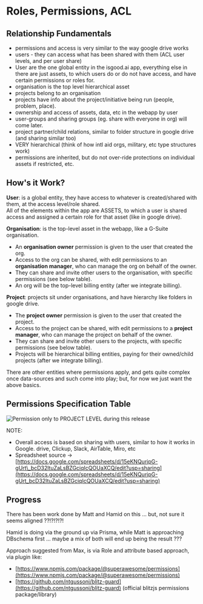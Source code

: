 # Roles, Permissions, ACL

## Relationship Fundamentals

* permissions and access is very similar to the way google drive works
* users - they can access what has been shared with them \(ACL user levels, and per user share\)
* User are the one global entity in the isgood.ai app, everything else in there are just assets, to which users do or do not have access, and have certain permissions or roles for. 
* organisation is the top level hierarchical asset
* projects belong to an organisation
* projects have info about the project/initiative being run \(people, problem, place\). 
* ownership and access of assets, data, etc in the webapp by user
* user-groups and sharing groups \(eg. share with everyone in org\) will come later. 
* project partner/child relations, similar to folder structure in google drive \(and sharing similar too\)
* VERY hierarchical \(think of how intl aid orgs, military, etc type structures work\)
* permissions are inherited, but do not over-ride protections on individual assets if restricted, etc.

## How's it Work?

**User**: is a global entity, they have access to whatever is created/shared with them, at the access level/role shared.    
All of the elements within the app are ASSETS, to which a user is shared access and assigned a certain role for that asset  \(like in google drive\).

**Organisation**: is the top-level asset in the webapp, like a G-Suite organisation.

* An **organisation owner** permission is given to the user that created the org.
* Access to the org can be shared, with edit permissions to an **organisation manager**, who can manage the org on behalf of the owner.
* They can share and invite other users to the organisation, with specific permissions \(see below table\). 
* An org will be the top-level billing entity \(after we integrate billing\).

**Project**: projects sit under organisations, and have hierarchy like folders in google drive.

* The **project owner** permission is given to the user that created the project.
* Access to the project can be shared, with edit permissions to a **project manager**, who can manage the project on behalf of the owner.
* They can share and invite other users to the projects, with specific permissions \(see below table\). 
* Projects will be hierarchical billing entities, paying for their owned/child projects \(after we integrate billing\).

There are other entities where permissions apply, and gets quite complex once data-sources and such come into play; but, for now we just want the above basics.

## Permissions Specification Table

![Permission only to PROJECT LEVEL during this release](https://t6902024.p.clickup-attachments.com/t6902024/023d3400-3cec-4f36-9289-0317baaf4ff6/image.png)

NOTE:

* Overall access is based on sharing with users, similar to how it works in Google. drive, Clickup, Slack, AirTable, Miro, etc
* Spreadsheet source -&gt; [https://docs.google.com/spreadsheets/d/15eKNQurjpG-gUrt\_bcD32ltuZaLsBZGciqIcQOUaXCQ/edit?usp=sharing](https://docs.google.com/spreadsheets/d/15eKNQurjpG-gUrt_bcD32ltuZaLsBZGciqIcQOUaXCQ/edit?usp=sharing)

## Progress

There has been work done by Matt and Hamid on this ... but, not sure it seems aligned ??!?!?!?!

Hamid is doing via the ground up via Prisma, while Matt is approaching DBschema first ... maybe a mix of both will end up being the result ???

Approach suggested from Max, is via Role and attribute based approach, via plugin like:

* [https://www.npmjs.com/package/@superawesome/permissions](https://www.npmjs.com/package/@superawesome/permissions)
* [https://github.com/ntgussoni/blitz-guard](https://github.com/ntgussoni/blitz-guard)  \(official blitzjs permissions package/library\)


